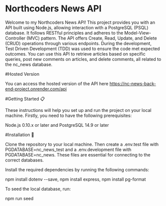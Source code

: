 # Northcoders News API

Welcome to my Northcoders News API! This project provides you with an API built using Node.js, allowing interaction with a PostgreSQL (PSQL) database. It follows RESTful principles and adheres to the Model-View-Controller (MVC) pattern. The API offers Create, Read, Update, and Delete (CRUD) operations through various endpoints. During the development, Test Driven Development (TDD) was used to ensure the code met expected outcomes. You can use this API to retrieve articles based on specific queries, post new comments on articles, and delete comments, all related to the nc_news database.

#Hosted Version

You can access the hosted version of the API here https://nc-news-back-end-project.onrender.com/api

#Getting Started 📋

These instructions will help you set up and run the project on your local machine.
Firstly, you need to have the following prerequisites:

Node.js 0.10.x or later and
PostgreSQL 14.9 or later

#Installation 🔧

Clone the repository to your local machine.
Then create a .env.test file with PGDATABASE=nc_news_test and a .env.development file with PGDATABASE=nc_news. 
These files are essential for connecting to the correct databases.

Install the required dependencies by running the following commands:

npm install dotenv --save,
npm install express,
npm install pg-format


To seed the local database, run:

npm run seed








